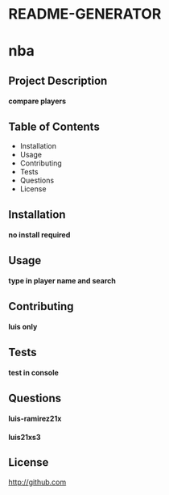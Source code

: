 # README-GENERATOR
# nba
    
## Project Description
#### compare players
    
## Table of Contents
* Installation
* Usage
* Contributing
* Tests
* Questions
* License
    
## Installation 
#### no install required
    
## Usage
#### type in player name and search 
    
## Contributing
#### luis only
    
## Tests
#### test in console
    
## Questions
#### luis-ramirez21x
#### luis21xs3
    
## License
http://github.com
    